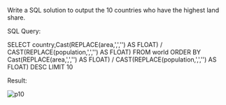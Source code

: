 Write a SQL solution to output the 10 countries who have the highest land share.



SQL Query:

SELECT country,Cast(REPLACE(area,',','') AS FLOAT) / 
CAST(REPLACE(population,',','') AS FLOAT)
FROM world
ORDER BY Cast(REPLACE(area,',','') AS FLOAT) / 
CAST(REPLACE(population,',','') AS FLOAT) DESC
LIMIT 10



Result:

![p10](/Users/petervukasin/Desktop/ISTA495/ISTA495/practicum/week-1/images/p10.png)